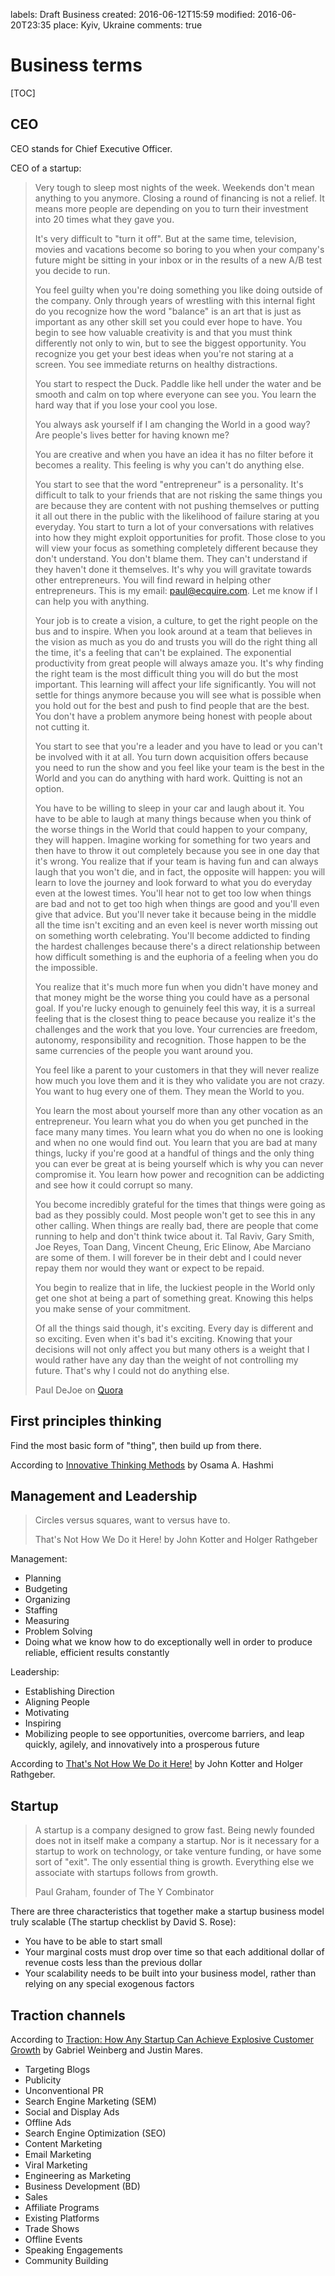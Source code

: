 labels: Draft
        Business
created: 2016-06-12T15:59
modified: 2016-06-20T23:35
place: Kyiv, Ukraine
comments: true

# Business terms

[TOC]

## CEO

CEO stands for Chief Executive Officer.

CEO of a startup:

> Very tough to sleep most nights of the week.  Weekends don't mean anything to you anymore.  Closing a round of financing is not a relief.  It means more people are depending on you to turn their investment into 20 times what they gave you.
>
> It's very difficult to "turn it off". But at the same time, television, movies and vacations become so boring to you when your company's future might be sitting in your inbox or in the results of a new A/B test you decide to run.
>
> You feel guilty when you're doing something you like doing outside of the company.  Only through years of wrestling with this internal fight do you recognize how the word "balance" is an art that is just as important as any other skill set you could ever hope to have.  You begin to see how valuable creativity is and that you must think differently not only to win, but to see the biggest opportunity.  You recognize you get your best ideas when you're not staring at a screen.  You see immediate returns on healthy distractions.
>
> You start to respect the Duck.  Paddle like hell under the water and be smooth and calm on top where everyone can see you.  You learn the hard way that if you lose your cool you lose.
>
> You always ask yourself if I am changing the World in a good way?  Are people's lives better for having known me?
>
> You are creative and when you have an idea it has no filter before it becomes a reality.  This feeling is why you can't do anything else.
>
> You start to see that the word "entrepreneur" is a personality.  It's difficult to talk to your friends that are not risking the same things you are because they are content with not pushing themselves or putting it all out there in the public with the likelihood of failure staring at you everyday.  You start to turn a lot of your conversations with relatives into how they might exploit opportunities for profit.  Those close to you will view your focus as something completely different because they don't understand.  You don't blame them.  They can't understand if they haven't done it themselves.  It's why you will gravitate towards other entrepreneurs.  You will find reward in helping other entrepreneurs.  This is my email: paul@ecquire.com.  Let me know if I can help you with anything.
>
> Your job is to create a vision, a culture, to get the right people on the bus and to inspire.  When you look around at a team that believes in the vision as much as you do and trusts you will do the right thing all the time, it's a feeling that can't be explained.  The exponential productivity from great people will always amaze you.  It's why finding the right team is the most difficult thing you will do but the most important.  This learning will affect your life significantly.  You will not settle for things anymore because you will see what is possible when you hold out for the best and push to find people that are the best.  You don't have a problem anymore being honest with people about not cutting it.
>
> You start to see that you're a leader and you have to lead or you can't be involved with it at all.  You turn down acquisition offers because you need to run the show and you feel like your team is the best in the World and you can do anything with hard work.  Quitting is not an option.
>
> You have to be willing to sleep in your car and laugh about it.  You have to be able to laugh at many things because when you think of the worse things in the World that could happen to your company, they will happen.  Imagine working for something for two years and then have to throw it out completely because you see in one day that it's wrong.  You realize that if your team is having fun and can always laugh that you won't die, and in fact, the opposite will happen:  you will learn to love the journey and look forward to what you do everyday even at the lowest times.  You'll hear not to get too low when things are bad and not to get too high when things are good and you'll even give that advice.  But you'll never take it because being in the middle all the time isn't exciting and an even keel is never worth missing out on something worth celebrating.  You'll become addicted to finding the hardest challenges because there's a direct relationship between how difficult something is and the euphoria of a feeling when you do the impossible.
>
> You realize that it's much more fun when you didn't have money and that money might be the worse thing you could have as a personal goal.  If you're lucky enough to genuinely feel this way, it is a surreal feeling that is the closest thing to peace because you realize it's the challenges and the work that you love.  Your currencies are freedom, autonomy, responsibility and recognition.  Those happen to be the same currencies of the people you want around you.
>
> You feel like a parent to your customers in that they will never realize how much you love them and it is they who validate you are not crazy. You want to hug every one of them. They mean the World to you.
>
> You learn the most about yourself more than any other vocation as an entrepreneur.  You learn what you do when you get punched in the face many many times.  You learn what you do when no one is looking and when no one would find out.  You learn that you are bad at many things, lucky if you're good at a handful of things and the only thing you can ever be great at is being yourself which is why you can never compromise it.  You learn how power and recognition can be addicting and see how it could corrupt so many.
>
> You become incredibly grateful for the times that things were going as bad as they possibly could.  Most people won't get to see this in any other calling.  When things are really bad, there are people that come running to help and don't think twice about it.  Tal Raviv, Gary Smith, Joe Reyes, Toan Dang, Vincent Cheung, Eric Elinow, Abe Marciano are some of them. I will forever be in their debt and I could never repay them nor would they want or expect to be repaid.
>
> You begin to realize that in life, the luckiest people in the World only get one shot at being a part of something great.  Knowing this helps you make sense of your commitment.
>
> Of all the things said though, it's exciting.  Every day is different and so exciting.  Even when it's bad it's exciting.  Knowing that your decisions will not only affect you but many others is a weight that I would rather have any day than the weight of not controlling my future.  That's why I could not do anything else.
>
> Paul DeJoe on [Quora](https://www.quora.com/What-does-it-feel-like-being-the-CEO-of-a-startup)

## First principles thinking

Find the most basic form of "thing", then build up from there.

According to [Innovative Thinking Methods](https://www.amazon.com/Innovation-Thinking-Methods-Modern-Entrepreneur-ebook/dp/B01D6VAIXI/) by Osama A. Hashmi

## Management and Leadership

> Circles versus squares, want to versus have to.
>
> That's Not How We Do it Here! by John Kotter and Holger Rathgeber

Management:

- Planning
- Budgeting
- Organizing
- Staffing
- Measuring
- Problem Solving
- Doing what we know how to do exceptionally well in order to produce reliable, efficient results constantly

Leadership:

- Establishing Direction
- Aligning People
- Motivating
- Inspiring
- Mobilizing people to see opportunities, overcome barriers, and leap quickly, agilely, and innovatively into a prosperous future

According to [That's Not How We Do it Here!](https://www.amazon.com/Thats-Not-Here-Organizations-Fall-ebook/dp/B016JPTFBO/) by John Kotter and Holger Rathgeber.

## Startup

> A startup is a company designed to grow fast. Being newly founded does not in itself make a company a startup. Nor is it necessary for a startup to work on technology, or take venture funding, or have some sort of "exit". The only essential thing is growth. Everything else we associate with startups follows from growth.
>
> Paul Graham, founder of The Y Combinator

There are three characteristics that together make a startup business model truly scalable (The startup checklist by David S. Rose):

- You have to be able to start small
- Your marginal costs must drop over time so that each additional dollar of revenue costs less than the previous dollar
- Your scalability needs to be built into your business model, rather than relying on any special exogenous factors

## Traction channels

According to [Traction: How Any Startup Can Achieve Explosive Customer Growth](https://www.amazon.com/Traction-Startup-Achieve-Explosive-Customer-ebook/dp/B00ZE96ZWY/) by Gabriel Weinberg and Justin Mares.

- Targeting Blogs
- Publicity
- Unconventional PR
- Search Engine Marketing (SEM)
- Social and Display Ads
- Offline Ads
- Search Engine Optimization (SEO)
- Content Marketing
- Email Marketing
- Viral Marketing
- Engineering as Marketing
- Business Development (BD)
- Sales
- Affiliate Programs
- Existing Platforms
- Trade Shows
- Offline Events
- Speaking Engagements
- Community Building

